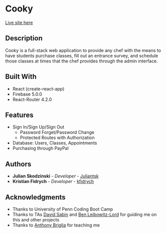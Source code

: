 # Cooky
[Live site here](http://kj-cooky.herokuapp.com/)

## Description

Cooky is a full-stack web application to provide any chef with the means to have students purchase classes, fill out an entrance survey, and schedule those classes at times that the chef provides through the admin interface.

## Built With

* React (create-react-app)
* Firebase 5.0.0
* React-Router 4.2.0

## Features

* Sign In/Sign Up/Sign Out
  * Password Forget/Password Change
  * Protected Routes with Authorization
* Database: Users, Classes, Appointments
* Purchasing through PayPal

## Authors

* **Julian Skodzinski** - *Developer* - [Juliantsk](https://github.com/juliantsk)
* **Kristian Fidrych** - *Developer* - [kfidrych](https://github.com/kfidrych)


## Acknowledgments

* Thanks to University of Penn Coding Boot Camp
* Thanks to TAs [David Sabin](http://www.davidsabin.me/index.html) and [Ben Leibowitz-Lord](http://benleibowitzlord.com/) for guiding me on this and other projects
* Thanks to [Anthony Briglia](https://www.linkedin.com/in/anthony-briglia-3a888710/) for teaching me
